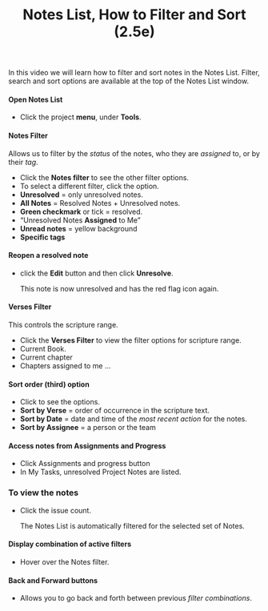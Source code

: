 ﻿---
title: Notes List, How to Filter and Sort (2.5e)
---
In this video we will learn how to filter and sort notes in the Notes List. Filter, search and sort options are available at the top of the Notes List window.

#### Open Notes List

- Click the project **menu**, under **Tools**.

#### Notes Filter

Allows us to filter by the *status* of the notes, who they are *assigned* to, or by their *tag*.

- Click the **Notes filter** to see the other filter options.
- To select a different filter, click the option.
- **Unresolved** = only unresolved notes.
- **All Notes** = Resolved Notes + Unresolved notes.
- **Green checkmark** or tick = resolved.
- “Unresolved Notes **Assigned** to Me”
- **Unread notes** = yellow background
- **Specific tags**

#### Reopen a resolved note

- click the **Edit** button and then click **Unresolve**.

    This note is now unresolved and has the red flag icon again.

#### Verses Filter

This controls the scripture range.

- Click the **Verses Filter** to view the filter options for scripture range.
- Current Book.
- Current chapter
- Chapters assigned to me …

#### Sort order (third) option

- Click to see the options.
- **Sort by Verse** = order of occurrence in the scripture text.
- **Sort by Date** = date and time of the *most* *recent action* for the notes.
- **Sort by Assignee** = a person or the team

#### Access notes from Assignments and Progress

- Click Assignments and progress button
- In My Tasks, unresolved Project Notes are listed.

### To view the notes

- Click the issue count.

    The Notes List is automatically filtered for the selected set of Notes.

#### Display combination of active filters

- Hover over the Notes filter.

#### Back and Forward buttons

- Allows you to go back and forth between previous *filter combinations*.
